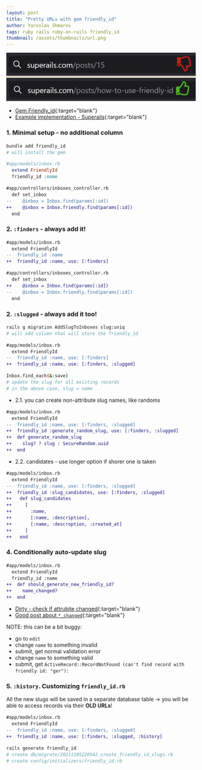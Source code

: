```yaml
---
layout: post
title: "Pretty URLs with gem friendly_id"
author: Yaroslav Shmarov
tags: ruby rails ruby-on-rails friendly_id
thumbnail: /assets/thumbnails/url.png
---
```


![friendly id url example](/assets/images/friendly_id_urls.png)

* [Gem Friendly_id](https://github.com/norman/friendly_id){:target="blank"}
* [Example implementation - Superails](https://github.com/corsego/52-friendly-id/commit/00989cb4dc0a14409e067220707e24498208bd4e){:target="blank"}

### 1. Minimal setup - no additional column

```sh
bundle add friendly_id
# will install the gem
```

```ruby
#app/models/inbox.rb
  extend FriendlyId
  friendly_id :name
```

```diff
#app/controllers/inboxes_controller.rb
  def set_inbox
--    @inbox = Inbox.find(params[:id])
++    @inbox = Inbox.friendly.find(params[:id])
  end
```

### 2. `:finders` - always add it!

```diff
#app/models/inbox.rb
  extend FriendlyId
--  friendly_id :name
++  friendly_id :name, use: [:finders]
```

```diff
#app/controllers/inboxes_controller.rb
  def set_inbox
++    @inbox = Inbox.find(params[:id])
--    @inbox = Inbox.friendly.find(params[:id])
  end
```

### 2. `:slugged` - always add it too!

```sh
rails g migration AddSlugToInboxes slug:uniq
# will add column that will store the friendly_id
```

```diff
#app/models/inbox.rb
  extend FriendlyId
--  friendly_id :name, use: [:finders]
++  friendly_id :name, use: [:finders, :slugged]
```

```sh
Inbox.find_each(&:save)
# update the slug for all existing records
# in the above case, slug = name
```

* 2.1. you can create non-attribute slug names, like randoms

```diff
#app/models/inbox.rb
  extend FriendlyId
--  friendly_id :name, use: [:finders, :slugged]
++  friendly_id :generate_random_slug, use: [:finders, :slugged]
++  def generate_random_slug
++    slug? ? slug : SecureRandom.uuid
++  end
```

* 2.2. candidates - use longer option if shorer one is taken

```diff
#app/models/inbox.rb
  extend FriendlyId
--  friendly_id :name, use: [:finders, :slugged]
++  friendly_id :slug_candidates, use: [:finders, :slugged]
++   def slug_candidates
++     [
++       :name,
++       [:name, :description],
++       [:name, :descroption, :created_at]
++     ]
++   end
```

### 4. Conditionally auto-update slug

```diff
#app/models/inbox.rb
  extend FriendlyId
  friendly_id :name
++  def should_generate_new_friendly_id?
++    name_changed?
++  end
```

* [Dirty - check if attrubite changed](https://api.rubyonrails.org/classes/ActiveModel/Dirty.html){:target="blank"}
* [Good post about `*_changed`](https://blog.saeloun.com/2020/03/24/rails-attribute_name_previously_changed-accepts-from-and-to-arguments.html){:target="blank"}

NOTE: this can be a bit buggy:
* go to `edit`
* change `name` to something invalid
* submit, get normal validation error
* change `name` to something valid
* submit, get `ActiveRecord::RecordNotFound (can't find record with friendly id: "ger"):`

### 5. `:history`. Customizing `friendly_id.rb`

All the new slugs will be saved in a separate database table -> you will be able to access records via their **OLD URLs**!

```diff
#app/models/inbox.rb
  extend FriendlyId
--  friendly_id :name, use: [:finders, :slugged]
++  friendly_id :name, use: [:finders, :slugged, :history]
```

```sh
rails generate friendly_id
# create db/migrate/20211105220542_create_friendly_id_slugs.rb
# create config/initializers/friendly_id.rb
```
